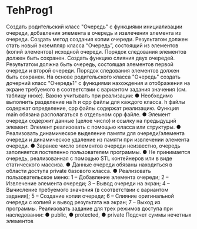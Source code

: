 # TehProg1

Создать родительский класс "Очередь" с функциями инициализации очереди,
добавления элемента в очередь и извлечения элемента из очереди.
Создать метод создания копии очереди. Результатом должен стать новый экземпляр
класса “Очередь”, состоящий из элементов (копий элементов) исходной очереди. Порядок
следования элементов должен быть сохранен.
Создать функцию слияния двух очередей. Результатом должна быть очередь,
состоящая элементов первой очереди и второй очереди. Порядок следования элементов
должен быть сохранен.
На основе родительского класса "Очередь" создать дочерний класс "Очередь1" с
функциями нахождения и отображения на экране требуемого в соответствии с вариантом
задания значения (см. таблицу ниже).
Важно учитывать при реализации:
● Необходимо выполнить разделение на h и cpp файлы для каждого класса. h файлы
содержат определение, cpp файлы содержат реализацию. Функция main обязана
располагаться в отдельном cpp файле.
● Элемент очереди содержит данные (целое число) и ссылку на предыдущий
элемент. Элемент реализовать с помощью класса или структуры.
● Реализовать динамическое выделение памяти для очереди/элемента очереди и
динамическое удаление из памяти при извлечении элемента очереди.
● Заранее число элементов очереди неизвестно, очередь заполняется постепенно
пользователем программы.
● Не принимается очередь, реализованная с помощью STL контейнеров или в виде
статического массива.
● Данные очереди обязаны находиться в области доступа private базового класса.
● Реализовать пользовательское меню: 1 – Добавление элемента очереди; 2 –
Извлечение элемента очереди; 3 – Вывод очереди на экран; 4 – Вычисление
требуемого значения (в соответствии с вариантом задания); 5 – Создание копии
очереди; 6 – Слияние оригинальной очереди с копией и вывод результата на экран;
7 – Выход из программы.
Реализовать задание для трех режимов доступа при наследовании:
● public,
● protected,
● private
Подсчет суммы нечетных элементов
